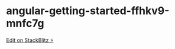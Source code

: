 # angular-getting-started-ffhkv9-mnfc7g

[Edit on StackBlitz ⚡️](https://stackblitz.com/edit/angular-getting-started-ffhkv9-mnfc7g)